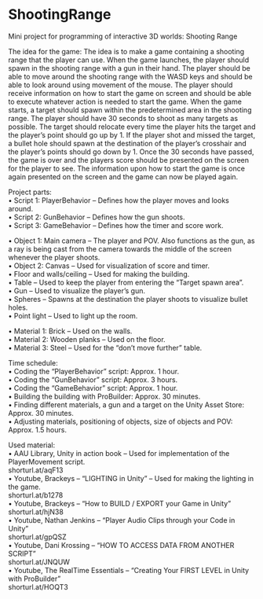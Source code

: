 # ShootingRange

Mini project for programming of interactive 3D worlds: Shooting Range

The idea for the game:
The idea is to make a game containing a shooting range that the player can use. When the game launches, the player should spawn in the shooting range with a gun in their hand. The player should be able to move around the shooting range with the WASD keys and should be able to look around using movement of the mouse. The player should receive information on how to start the game on screen and should be able to execute whatever action is needed to start the game. When the game starts, a target should spawn within the predetermined area in the shooting range. The player should have 30 seconds to shoot as many targets as possible. The target should relocate every time the player hits the target and the player’s point should go up by 1. If the player shot and missed the target, a bullet hole should spawn at the destination of the player’s crosshair and the player’s points should go down by 1. Once the 30 seconds have passed, the game is over and the players score should be presented on the screen for the player to see. The information upon how to start the game is once again presented on the screen and the game can now be played again.

Project parts:  
•	Script 1: PlayerBehavior – Defines how the player moves and looks around.  
•	Script 2: GunBehavior – Defines how the gun shoots.  
•	Script 3: GameBehavior – Defines how the timer and score work.  


•	Object 1: Main camera – The player and POV. Also functions as the gun, as a ray is being cast from the camera towards the middle of the screen whenever the player shoots.  
•	Object 2: Canvas – Used for visualization of score and timer.  
•	Floor and walls/ceiling – Used for making the building.  
•	Table – Used to keep the player from entering the “Target spawn area”.  
•	Gun – Used to visualize the player’s gun.  
•	Spheres – Spawns at the destination the player shoots to visualize bullet holes.  
•	Point light – Used to light up the room.  

•	Material 1: Brick – Used on the walls.  
•	Material 2: Wooden planks – Used on the floor.  
•	Material 3: Steel – Used for the “don’t move further” table.  

Time schedule:  
•	Coding the “PlayerBehavior” script: Approx. 1 hour.  
•	Coding the “GunBehavior” script: Approx. 3 hours.  
•	Coding the “GameBehavior” script: Approx. 1 hour.  
•	Building the building with ProBuilder: Approx. 30 minutes.  
•	Finding different materials, a gun and a target on the Unity Asset Store: Approx. 30 minutes.  
•	Adjusting materials, positioning of objects, size of objects and POV: Approx. 1.5 hours.  

Used material:  
•	AAU Library, Unity in action book – Used for implementation of the PlayerMovement script.  
shorturl.at/aqF13  
•	Youtube, Brackeys – “LIGHTING in Unity” – Used for making the lighting in the game.  
shorturl.at/b1278  
•	Youtube, Brackeys – “How to BUILD / EXPORT your Game in Unity”  
shorturl.at/hjN38  
•	Youtube, Nathan Jenkins – “Player Audio Clips through your Code in Unity”  
shorturl.at/gpQSZ  
•	Youtube, Dani Krossing – “HOW TO ACCESS DATA FROM ANOTHER SCRIPT”   
shorturl.at/JNQUW  
•	Youtube, The RealTime Essentials – “Creating Your FIRST LEVEL in Unity with ProBuilder”  
shorturl.at/HOQT3  
